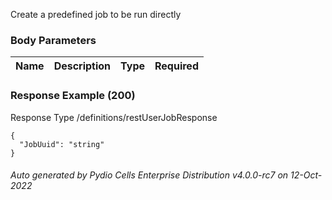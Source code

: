 






 
Create a predefined job to be run directly  


### Body Parameters

Name | Description | Type | Required
---|---|---|---






### Response Example (200)
Response Type /definitions/restUserJobResponse

```
{
  "JobUuid": "string"
}
```




###### Auto generated by Pydio Cells Enterprise Distribution v4.0.0-rc7 on 12-Oct-2022
